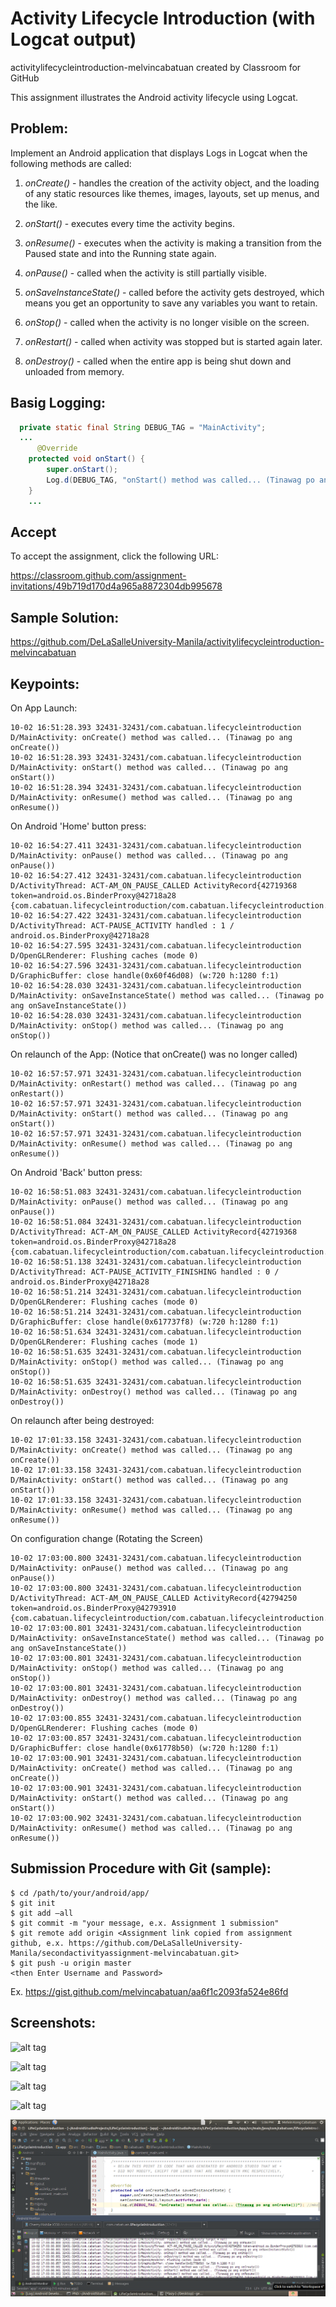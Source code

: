 # Activity Lifecycle Introduction (with Logcat output)

activitylifecycleintroduction-melvincabatuan created by Classroom for GitHub

This assignment illustrates the Android activity lifecycle using Logcat.

## Problem:

Implement an Android application that displays Logs in Logcat when the following methods are called:

1. *onCreate()* - handles the creation of the activity object, and the loading of any static resources like themes, images, layouts, set up menus, and the like.

2. *onStart()* - executes every time the activity begins.

3. *onResume()* - executes when the activity is making a transition from the Paused state and into the Running state again.

4. *onPause()* - called when the activity is still partially visible.

5. *onSaveInstanceState()* - called before the activity gets destroyed, which means you get an opportunity to save any variables you want to retain.

6. *onStop()* - called when the activity is no longer visible on the screen.

7. *onRestart()* - called when activity was stopped but is started again later.

8. *onDestroy()* - called when the entire app is being shut down and unloaded from memory.


## Basig Logging:

```Java
  private static final String DEBUG_TAG = "MainActivity";
  ...
      @Override
    protected void onStart() {
        super.onStart();
        Log.d(DEBUG_TAG, "onStart() method was called... (Tinawag po ang onStart())");
    }
    ...
```


## Accept

To accept the assignment, click the following URL:

 https://classroom.github.com/assignment-invitations/49b719d170d4a965a8872304db995678  


## Sample Solution:

https://github.com/DeLaSalleUniversity-Manila/activitylifecycleintroduction-melvincabatuan


## Keypoints:

On App Launch:

```shell
10-02 16:51:28.393 32431-32431/com.cabatuan.lifecycleintroduction D/MainActivity: onCreate() method was called... (Tinawag po ang onCreate())
10-02 16:51:28.393 32431-32431/com.cabatuan.lifecycleintroduction D/MainActivity: onStart() method was called... (Tinawag po ang onStart())
10-02 16:51:28.394 32431-32431/com.cabatuan.lifecycleintroduction D/MainActivity: onResume() method was called... (Tinawag po ang onResume())
```


On Android 'Home' button press: 
```shell
10-02 16:54:27.411 32431-32431/com.cabatuan.lifecycleintroduction D/MainActivity: onPause() method was called... (Tinawag po ang onPause())
10-02 16:54:27.412 32431-32431/com.cabatuan.lifecycleintroduction D/ActivityThread: ACT-AM_ON_PAUSE_CALLED ActivityRecord{42719368 token=android.os.BinderProxy@42718a28 {com.cabatuan.lifecycleintroduction/com.cabatuan.lifecycleintroduction.MainActivity}}
10-02 16:54:27.422 32431-32431/com.cabatuan.lifecycleintroduction D/ActivityThread: ACT-PAUSE_ACTIVITY handled : 1 / android.os.BinderProxy@42718a28
10-02 16:54:27.595 32431-32431/com.cabatuan.lifecycleintroduction D/OpenGLRenderer: Flushing caches (mode 0)
10-02 16:54:27.596 32431-32431/com.cabatuan.lifecycleintroduction D/GraphicBuffer: close handle(0x60f46d08) (w:720 h:1280 f:1)
10-02 16:54:28.030 32431-32431/com.cabatuan.lifecycleintroduction D/MainActivity: onSaveInstanceState() method was called... (Tinawag po ang onSaveInstanceState())
10-02 16:54:28.030 32431-32431/com.cabatuan.lifecycleintroduction D/MainActivity: onStop() method was called... (Tinawag po ang onStop())
```


On relaunch of the App: (Notice that onCreate() was no longer called)
```shell
10-02 16:57:57.971 32431-32431/com.cabatuan.lifecycleintroduction D/MainActivity: onRestart() method was called... (Tinawag po ang onRestart())
10-02 16:57:57.971 32431-32431/com.cabatuan.lifecycleintroduction D/MainActivity: onStart() method was called... (Tinawag po ang onStart())
10-02 16:57:57.971 32431-32431/com.cabatuan.lifecycleintroduction D/MainActivity: onResume() method was called... (Tinawag po ang onResume())
```


On Android 'Back' button press:
```shell
10-02 16:58:51.083 32431-32431/com.cabatuan.lifecycleintroduction D/MainActivity: onPause() method was called... (Tinawag po ang onPause())
10-02 16:58:51.084 32431-32431/com.cabatuan.lifecycleintroduction D/ActivityThread: ACT-AM_ON_PAUSE_CALLED ActivityRecord{42719368 token=android.os.BinderProxy@42718a28 {com.cabatuan.lifecycleintroduction/com.cabatuan.lifecycleintroduction.MainActivity}}
10-02 16:58:51.138 32431-32431/com.cabatuan.lifecycleintroduction D/ActivityThread: ACT-PAUSE_ACTIVITY_FINISHING handled : 0 / android.os.BinderProxy@42718a28
10-02 16:58:51.214 32431-32431/com.cabatuan.lifecycleintroduction D/OpenGLRenderer: Flushing caches (mode 0)
10-02 16:58:51.214 32431-32431/com.cabatuan.lifecycleintroduction D/GraphicBuffer: close handle(0x617737f8) (w:720 h:1280 f:1)
10-02 16:58:51.634 32431-32431/com.cabatuan.lifecycleintroduction D/OpenGLRenderer: Flushing caches (mode 1)
10-02 16:58:51.635 32431-32431/com.cabatuan.lifecycleintroduction D/MainActivity: onStop() method was called... (Tinawag po ang onStop())
10-02 16:58:51.635 32431-32431/com.cabatuan.lifecycleintroduction D/MainActivity: onDestroy() method was called... (Tinawag po ang onDestroy())
```


On relaunch after being destroyed:
```shell
10-02 17:01:33.158 32431-32431/com.cabatuan.lifecycleintroduction D/MainActivity: onCreate() method was called... (Tinawag po ang onCreate())
10-02 17:01:33.158 32431-32431/com.cabatuan.lifecycleintroduction D/MainActivity: onStart() method was called... (Tinawag po ang onStart())
10-02 17:01:33.158 32431-32431/com.cabatuan.lifecycleintroduction D/MainActivity: onResume() method was called... (Tinawag po ang onResume())
```


On configuration change (Rotating the Screen)
```shell
10-02 17:03:00.800 32431-32431/com.cabatuan.lifecycleintroduction D/MainActivity: onPause() method was called... (Tinawag po ang onPause())
10-02 17:03:00.800 32431-32431/com.cabatuan.lifecycleintroduction D/ActivityThread: ACT-AM_ON_PAUSE_CALLED ActivityRecord{42794250 token=android.os.BinderProxy@42793910 {com.cabatuan.lifecycleintroduction/com.cabatuan.lifecycleintroduction.MainActivity}}
10-02 17:03:00.801 32431-32431/com.cabatuan.lifecycleintroduction D/MainActivity: onSaveInstanceState() method was called... (Tinawag po ang onSaveInstanceState())
10-02 17:03:00.801 32431-32431/com.cabatuan.lifecycleintroduction D/MainActivity: onStop() method was called... (Tinawag po ang onStop())
10-02 17:03:00.801 32431-32431/com.cabatuan.lifecycleintroduction D/MainActivity: onDestroy() method was called... (Tinawag po ang onDestroy())
10-02 17:03:00.855 32431-32431/com.cabatuan.lifecycleintroduction D/OpenGLRenderer: Flushing caches (mode 0)
10-02 17:03:00.857 32431-32431/com.cabatuan.lifecycleintroduction D/GraphicBuffer: close handle(0x61778b50) (w:720 h:1280 f:1)
10-02 17:03:00.901 32431-32431/com.cabatuan.lifecycleintroduction D/MainActivity: onCreate() method was called... (Tinawag po ang onCreate())
10-02 17:03:00.901 32431-32431/com.cabatuan.lifecycleintroduction D/MainActivity: onStart() method was called... (Tinawag po ang onStart())
10-02 17:03:00.902 32431-32431/com.cabatuan.lifecycleintroduction D/MainActivity: onResume() method was called... (Tinawag po ang onResume())
```



## Submission Procedure with Git (sample): 

```shell
$ cd /path/to/your/android/app/
$ git init
$ git add –all
$ git commit -m "your message, e.x. Assignment 1 submission"
$ git remote add origin <Assignment link copied from assignment github, e.x. https://github.com/DeLaSalleUniversity-Manila/secondactivityassignment-melvincabatuan.git>
$ git push -u origin master
<then Enter Username and Password>
```

Ex. https://gist.github.com/melvincabatuan/aa6f1c2093fa524e86fd 


## Screenshots:

![alt tag](https://github.com/DeLaSalleUniversity-Manila/activitylifecycleintroduction-BananaSpoon/blob/master/Create%2CStart%2CResume.JPG)

![alt tag](https://github.com/DeLaSalleUniversity-Manila/activitylifecycleintroduction-BananaSpoon/blob/master/Destroy.JPG)

![alt tag](https://github.com/DeLaSalleUniversity-Manila/activitylifecycleintroduction-BananaSpoon/blob/master/Pause%2CStop.JPG)

![alt tag](https://github.com/DeLaSalleUniversity-Manila/activitylifecycleintroduction-BananaSpoon/blob/master/save%20instance.JPG)

![alt tag](https://github.com/DeLaSalleUniversity-Manila/activitylifecycleintroduction-melvincabatuan/blob/master/2015-10-02-17:06:23.png)
